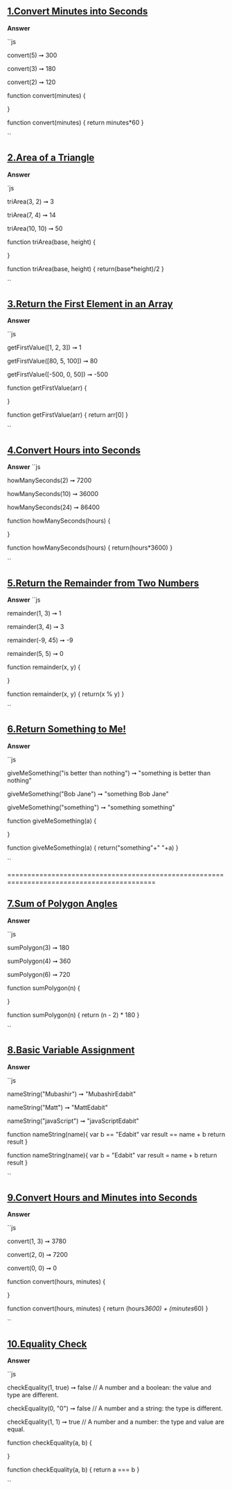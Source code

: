 ## [1.Convert Minutes into Seconds](https://edabit.com/challenge/8q54MKnRrm89pSLmW)

**Answer**


``js

convert(5) ➞ 300

convert(3) ➞ 180

convert(2) ➞ 120


function convert(minutes) {
	
}


function convert(minutes) {
	return minutes*60
}

``

## [2.Area of a Triangle](https://edabit.com/challenge/3CaszbdZYGN4otQD8)


**Answer**

`js

triArea(3, 2) ➞ 3

triArea(7, 4) ➞ 14

triArea(10, 10) ➞ 50

function triArea(base, height) {
	
}

function triArea(base, height) {
	return(base*height)/2
}

``


## [3.Return the First Element in an Array](https://edabit.com/challenge/QaApgtePE6QrCZ64o)


**Answer**

``js

getFirstValue([1, 2, 3]) ➞ 1

getFirstValue([80, 5, 100]) ➞ 80

getFirstValue([-500, 0, 50]) ➞ -500

function getFirstValue(arr) {
	
}

function getFirstValue(arr) {
    return arr[0]
}

``

## [4.Convert Hours into Seconds](https://edabit.com/challenge/6AnQqiEjkJdZrWhPS)


**Answer**
``js

howManySeconds(2) ➞ 7200

howManySeconds(10) ➞ 36000

howManySeconds(24) ➞ 86400

function howManySeconds(hours) {
	
}

function howManySeconds(hours) {
	return(hours*3600)
}

``

## [5.Return the Remainder from Two Numbers](https://edabit.com/challenge/Q2j5FTFtsk7PdzrQk)

**Answer**
``js

remainder(1, 3) ➞ 1

remainder(3, 4) ➞ 3

remainder(-9, 45) ➞ -9

remainder(5, 5) ➞ 0


function remainder(x, y) {
	
}

function remainder(x, y) {
	return(x % y)
}

``

## [6.Return Something to Me!](https://edabit.com/challenge/MvZK536X7fyrWH8Qc)

**Answer**

``js

giveMeSomething("is better than nothing") ➞ "something is better than nothing"

giveMeSomething("Bob Jane") ➞ "something Bob Jane"

giveMeSomething("something") ➞ "something something"


function giveMeSomething(a) {
	
}

function giveMeSomething(a) {
	return("something"+" "+a)
}

``


===========================================================================================


## [7.Sum of Polygon Angles](https://edabit.com/challenge/fBJyQSe5Jmbm9hPAG)

**Answer**

``js

sumPolygon(3) ➞ 180

sumPolygon(4) ➞ 360

sumPolygon(6) ➞ 720



function sumPolygon(n) {
	
}



function sumPolygon(n) {
	return (n - 2) * 180
}

``
## [8.Basic Variable Assignment](https://edabit.com/challenge/ZNwHGgHvsdnYwJ5WK)

**Answer**

``js 

nameString("Mubashir") ➞ "MubashirEdabit"

nameString("Matt") ➞ "MattEdabit"

nameString("javaScript") ➞ "javaScriptEdabit"


function nameString(name){
	var b == "Edabit"
	var result == name + b
  	return result
}

function nameString(name){
	var b = "Edabit"
	var result = name + b
  	return result
}

``


## [9.Convert Hours and Minutes into Seconds](https://edabit.com/challenge/JesaFi5ntBEbGT8bu)

**Answer**

``js


convert(1, 3) ➞ 3780

convert(2, 0) ➞ 7200

convert(0, 0) ➞ 0


function convert(hours, minutes) {

}


function convert(hours, minutes) {
	return  (hours*3600) + (minutes*60)
}

``


## [10.Equality Check](https://edabit.com/challenge/BGvTMfwxYDRbtaTJ3)

**Answer**

``js

checkEquality(1, true) ➞ false
// A number and a boolean: the value and type are different.

checkEquality(0, "0") ➞ false
// A number and a string: the type is different.

checkEquality(1,  1) ➞ true
// A number and a number: the type and value are equal.


function checkEquality(a, b) {
  
}

function checkEquality(a, b) {
    return a === b
}

``



